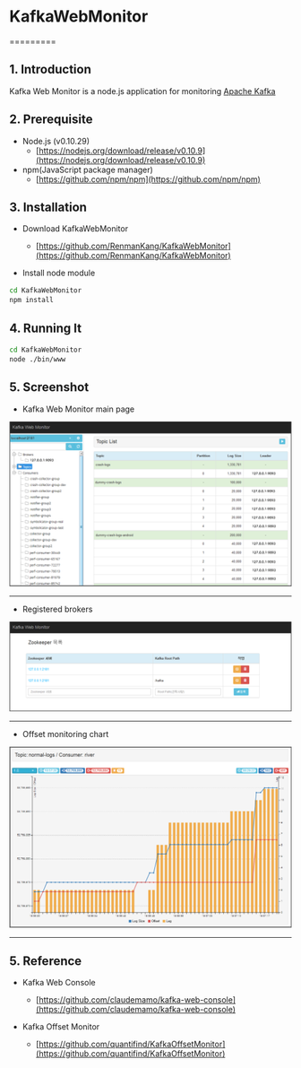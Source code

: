 # KafkaWebMonitor

=========

## 1. Introduction

Kafka Web Monitor is a node.js application for monitoring [Apache Kafka](http://kafka.apache.org/)

## 2. Prerequisite

- Node.js (v0.10.29)
	- [https://nodejs.org/download/release/v0.10.9](https://nodejs.org/download/release/v0.10.9)
- npm(JavaScript package manager) 
	- [https://github.com/npm/npm](https://github.com/npm/npm)

## 3. Installation

- Download KafkaWebMonitor  
	- [https://github.com/RenmanKang/KafkaWebMonitor](https://github.com/RenmanKang/KafkaWebMonitor)

- Install node module

```sh
cd KafkaWebMonitor
npm install
```

## 4. Running It

```sh
cd KafkaWebMonitor
node ./bin/www
```

## 5. Screenshot

- Kafka Web Monitor main page

![Main page](/img/main.png)

***

- Registered brokers

![Brokers](/img/addhost.png)

***

- Offset monitoring chart

![Offset monitoring chart](/img/chart.png)

***

## 5. Reference

- Kafka Web Console 
	- [https://github.com/claudemamo/kafka-web-console](https://github.com/claudemamo/kafka-web-console)
	
- Kafka Offset Monitor 
	- [https://github.com/quantifind/KafkaOffsetMonitor](https://github.com/quantifind/KafkaOffsetMonitor)
